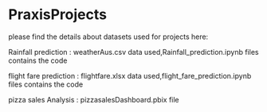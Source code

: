 # PraxisProjects

please find the details about datasets used for projects here:

Rainfall prediction : weatherAus.csv data used,Rainfall_prediction.ipynb files contains the code

flight fare  prediction : flightfare.xlsx data used,flight_fare_prediction.ipynb files contains the code

pizza sales Analysis : pizzasalesDashboard.pbix file
